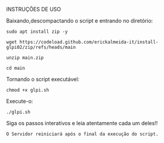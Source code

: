 

INSTRUÇÕES DE USO

Baixando,descompactando o script e entrando no diretório:

    sudo apt install zip -y

    wget https://codeload.github.com/erickalmeida-it/install-glpi02/zip/refs/heads/main

    unzip main.zip

    cd main

Tornando o script executável:

    chmod +x glpi.sh

Execute-o:

    ./glpi.sh

Siga os passos interativos e leia atentamente cada um deles!!

    O Servidor reiniciará após o final da execução do script.

